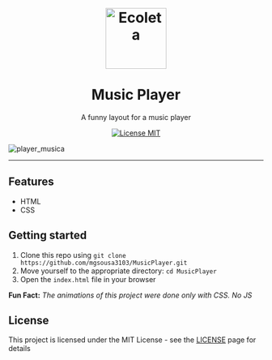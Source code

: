 <h1 align="center">
<br>
  <img src="https://user-images.githubusercontent.com/22710485/83951062-6faaf880-a805-11ea-802e-034d3ee4fd5e.png" alt="Ecoleta" width="120">
<br>
<br>
Music Player
</h1>

<p align="center">A funny layout for a music player</p>

<p align="center">
  <a href="https://opensource.org/licenses/MIT">
    <img src="https://img.shields.io/github/license/mgsousa3103/MusicPlayer" alt="License MIT">
  </a>
</p>

![player_musica](https://user-images.githubusercontent.com/22710485/83809743-5e3ee080-a68d-11ea-9167-ce7e7f42346e.PNG)

---

## Features

- HTML
- CSS

## Getting started

1. Clone this repo using `git clone https://github.com/mgsousa3103/MusicPlayer.git`
2. Move yourself to the appropriate directory: `cd MusicPlayer`
3. Open the `index.html` file in your browser

**Fun Fact:** _The animations of this project were done only with CSS. No JS_

## License

This project is licensed under the MIT License - see the [LICENSE](LICENSE.md) page for details
